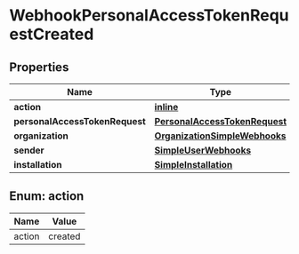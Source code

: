 
# WebhookPersonalAccessTokenRequestCreated

## Properties
Name | Type | Description | Notes
------------ | ------------- | ------------- | -------------
**action** | [**inline**](#Action) |  | 
**personalAccessTokenRequest** | [**PersonalAccessTokenRequest**](PersonalAccessTokenRequest.md) |  | 
**organization** | [**OrganizationSimpleWebhooks**](OrganizationSimpleWebhooks.md) |  | 
**sender** | [**SimpleUserWebhooks**](SimpleUserWebhooks.md) |  | 
**installation** | [**SimpleInstallation**](SimpleInstallation.md) |  | 


<a id="Action"></a>
## Enum: action
Name | Value
---- | -----
action | created



